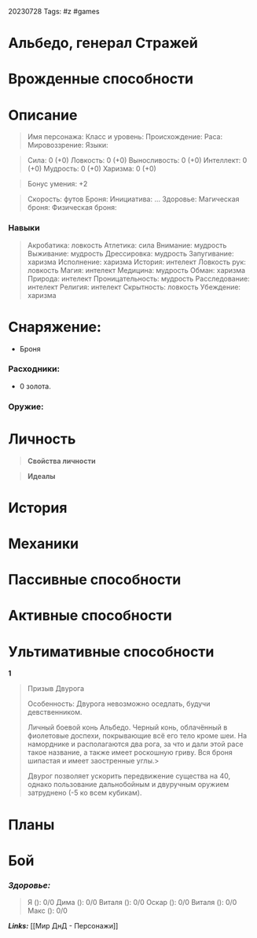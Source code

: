 20230728
Tags: #z #games 
# Альбедо, генерал Стражей 

# Врожденные способности



# Описание

>Имя персонажа: 
>Класс и уровень: 
>Происхождение: 
>Раса: 
>Мировоззрение:
>Языки: 

>Сила: 0 (+0)
>Ловкость: 0 (+0) 
>Выносливость: 0 (+0) 
>Интеллект: 0 (+0)
>Мудрость: 0 (+0)
>Харизма: 0 (+0)

>Бонус умения: +2

>Скорость:  футов
>Броня: 
>Инициатива: ...
>Здоровье: 
>Магическая броня: 
>Физическая броня: 

### Навыки

>Акробатика: ловкость
> Атлетика: сила
> Внимание: мудрость
> Выживание: мудрость
> Дрессировка: мудрость
> Запугивание: харизма
> Исполнение: харизма
> История: интелект
> Ловкость рук: ловкость
> Магия: интелект
> Медицина: мудрость
> Обман: харизма
> Природа: интелект
> Проницательность: мудрость
> Расследование: интелект
> Религия: интелект
> Скрытность: ловкость
> Убеждение: харизма

# Снаряжение:

* Броня

### Расходники:

* 0 золота.

### Оружие:



# Личность

> **Свойства личности**
> 
> 
> 

> **Идеалы**
> 
> 
> 

# История



# Механики



# Пассивные способности



# Активные способности


# Ультимативные способности

**1**
>Призыв Двурога
>
>Особенность: Двурога невозможно оседлать, будучи девственником.
>
>Личный боевой конь Альбедо. 
>Черный конь, облачённый в фиолетовые доспехи, покрывающие всё его тело кроме шеи. На наморднике и располагаются два рога, за что и дали этой расе такое название, а также имеет роскошную гриву. Вся броня шипастая и имеет заостренные углы.>
>
>Двурог позволяет ускорить передвижение существа на 40, однако пользование дальнобойным и двуручным оружием затруднено (-5 ко всем кубикам). 
>

# Планы




# Бой

### ***Здоровье:***

> Я (): 0/0 
> Дима (): 0/0
> Виталя (): 0/0
> Оскар (): 0/0 
> Виталя (): 0/0
> Макс ():  0/0




***Links:*** [[Мир ДнД - Персонажи]] 

